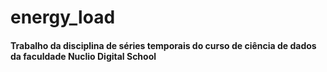 # energy_load

#### Trabalho da disciplina de séries temporais do curso de ciência de dados da faculdade Nuclio Digital School
